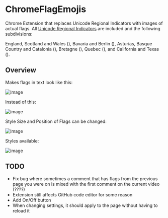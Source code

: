 # ChromeFlagEmojis

Chrome Extension that replaces Unicode Regional Indicators with images of actual flags. All [Unicode Regional Indicators](https://en.wikipedia.org/wiki/Regional_indicator_symbol?) are included and the following subdivisions:

England, Scotland and Wales (), Bavaria and Berlin (), Asturias, Basque Country and Catalonia (), Bretagne (), Quebec (), and California and Texas ().

## Overview

Makes flags in text look like this:

![image](https://github.com/Brxnni/ChromeFlagEmojis/assets/72916383/5faa91de-edc3-4a45-a6dd-a0cb45376f24)

Instead of this:

![image](https://github.com/Brxnni/ChromeFlagEmojis/assets/72916383/750ec6fa-377c-4922-b38a-ca71ee6a7b28)

Style Size and Position of Flags can be changed:

![image](https://github.com/Brxnni/ChromeFlagEmojis/assets/72916383/2966c73f-ba85-424c-be32-8ff6be9fd32d)

Styles available:

![image](https://github.com/Brxnni/ChromeFlagEmojis/assets/72916383/0427332d-ab73-4d99-9ec1-c135018f135f)

## TODO

* Fix bug where sometimes a comment that has flags from the previous page you were on is mixed with the first comment on the current video (????)
* Extension still affects GitHub code editor for some reason
* Add On/Off button
* When changing settings, it should apply to the page without having to reload it
